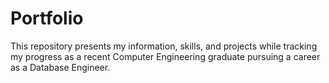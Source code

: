 # Portfolio
This repository presents my information, skills, and projects while tracking my progress as a recent Computer Engineering graduate pursuing a career as a Database Engineer.
